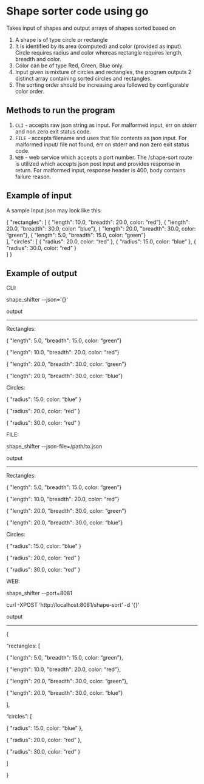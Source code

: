 # Shape sorter code using go

Takes input of shapes and output arrays of shapes sorted based on
1. A shape is of type circle or rectangle
2. It is identified by its area (computed) and color (provided as input). Circle requires radius and color whereas rectangle requires length, breadth and color.
3. Color can be of type Red, Green, Blue only.
4. Input given is mixture of circles and rectangles, the program outputs 2 distinct array containing sorted circles and rectangles.
5. The sorting order should be increasing area followed by configurable color order.

## Methods to run the program

1. `CLI` - accepts raw json string as input. For malformed input, err on stderr and non zero exit status code.
2. `FILE` - accepts filename and uses that file contents as json input. For malformed input/ file not found, err on stderr and non zero exit status code. 
3. `WEB` - web service which accepts a port number. The /shape-sort route is utilized which accepts json post input and provides response in return. For malformed input, response header is 400, body contains failure reason.

## Example of input 
A sample Input json may look like this:

{
    "rectangles": [
        { "length": 10.0, "breadth": 20.0, color: “red”},
        { "length": 20.0, "breadth": 30.0, color: “blue”},
        { "length": 20.0, "breadth": 30.0, color: “green”},
        { "length": 5.0, "breadth": 15.0, color: “green”}  
    ],
    "circles": [
        { "radius": 20.0, color: “red” },
        { "radius": 15.0, color: “blue” },
        { "radius": 30.0, color: “red” }     
    ]
}

## Example of output
CLI:

shape_shifter --json='{}'

output

-----------------------

Rectangles:

{ "length": 5.0, "breadth": 15.0, color: “green”}

{ "length": 10.0, "breadth": 20.0, color: “red”}

{ "length": 20.0, "breadth": 30.0, color: “green”}

{ "length": 20.0, "breadth": 30.0, color: “blue”}



Circles:

{ "radius": 15.0, color: “blue” }

{ "radius": 20.0, color: “red” }

{ "radius": 30.0, color: “red” }



FILE:

shape_shifter --json-file=/path/to.json

output

-----------------------

Rectangles:

{ "length": 5.0, "breadth": 15.0, color: “green”}

{ "length": 10.0, "breadth": 20.0, color: “red”}

{ "length": 20.0, "breadth": 30.0, color: “green”}

{ "length": 20.0, "breadth": 30.0, color: “blue”}



Circles:

{ "radius": 15.0, color: “blue” }

{ "radius": 20.0, color: “red” }

{ "radius": 30.0, color: “red” }



WEB:

shape_shifter --port=8081

curl -XPOST ‘http://localhost:8081/shape-sort’ -d '{}'

output

-----------------------

{

“rectangles: [

{ "length": 5.0, "breadth": 15.0, color: “green”},

{ "length": 10.0, "breadth": 20.0, color: “red”},

{ "length": 20.0, "breadth": 30.0, color: “green”},

{ "length": 20.0, "breadth": 30.0, color: “blue”}

],

“circles”: [

{ "radius": 15.0, color: “blue” },

{ "radius": 20.0, color: “red” },

{ "radius": 30.0, color: “red” }

]

}
